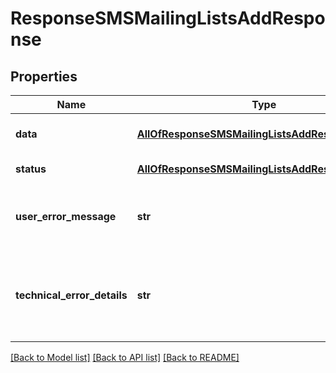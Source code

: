 # ResponseSMSMailingListsAddResponse

## Properties
Name | Type | Description | Notes
------------ | ------------- | ------------- | -------------
**data** | [**AllOfResponseSMSMailingListsAddResponseData**](AllOfResponseSMSMailingListsAddResponseData.md) | API specific response data | [optional] 
**status** | [**AllOfResponseSMSMailingListsAddResponseStatus**](AllOfResponseSMSMailingListsAddResponseStatus.md) | Response status | [optional] 
**user_error_message** | **str** | Error message, in a user readable format | [optional] 
**technical_error_details** | **str** | Technical error details, let us know if you received this. | [optional] 

[[Back to Model list]](../README.md#documentation-for-models) [[Back to API list]](../README.md#documentation-for-api-endpoints) [[Back to README]](../README.md)

